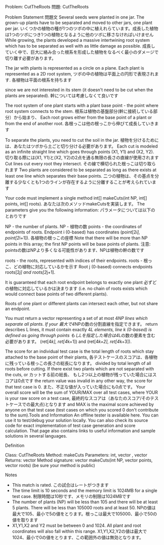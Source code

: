 Problem: CutTheRoots
問題: CutTheRoots

Problem Statement
問題文
Several seeds were planted in one jar. The grown-up plants have to be separated and moved to other jars, one plant per jar.
いくつかの植物の種が1つのツボの中に植えれらています。成長した植物は1つのツボにつき1つの植物となるように他のツボに移さなければいけません
While growing, the plants developed a massive intertwining root system which has to be separated as well with as little damage as possible. 
成長していく中で、巨大に絡み合った根系を形成した植物をなるべく最小のダメージで切り離す必要があります。

The jar with plants is represented as a circle on a plane. Each plant is represented as a 2D root system, 
ツボの中の植物は平面上の円形で表現されます. 各植物は平面の根系を持ちます

since we are not interested in its stem (it doesn't need to be cut when the plants are separated). 
幹については考慮しなくて良いです

The root system of one plant starts with a plant base point - the point where root system connects to the stem. 
根系は植物の基盤部分(幹に接続している部分）から始まり、
Each root grows either from the base point of a plant or from the end of another root. 
各根っこは他の根っこから伸びて成長していきます

To separate the plants, you need to cut the soil in the jar. 
植物を分けるためには、あなたはツボから土ごと切り分ける必要があります。
Each cut is modeled as an infinite straight line which goes through points (X1, Y1) and (X2, Y2). 
切り取る際には(X1, Y1)と(X2, Y2)の2点を通る無限の長さの直線が使用されます
Cut lines cut every root they intersect. 
その線で横切られた根っこは切り取られます
Two plants are considered to be separated as long as there exists at least one line which separates their base points. 
二つの植物は、その基点を分離する少なくとも1つのラインが存在するように分離することが考えられています

Your code must implement a single method int[] makeCuts(int NP, int[] points, int[] roots). 
あなたは次のメソッドmakeCutsを実装します。
The parameters give you the following information:
パラメータについては以下のとおりです

NP - the number of plants.
NP - 植物の数
points - the coordinates of endpoints of roots. Endpoint i (0-based) has coordinates (point[2*i], point[2*i+1]). 
各植物の根っこの座標
Note that there will be more than NP points in this array; the first NP points will be base points of plants.
注意: pointsの数はNPより多くなる可能性があります、NPは植物の幹の数です

roots - the roots, represented with indices of their endpoints. 
roots - 根っこ、どの植物に対応しているかを示す
Root j (0-based) connects endpoints roots[2*j] and roots[2*j+1]. 

It is guaranteed that each root endpoint belongs to exactly one plant 
必ずどの植物に対応しているかは決まります
(i.e. no chain of roots exists which would connect base points of two different plants). 

Roots of one plant or different plants can intersect each other, but not share an endpoint.


You must return a vector <int> representing a set of at most 4*NP lines which separate all plants. If your 
最大で4*NPの数の分割直線を指定できます。
return describes L lines, it must contain exactly 4*L elements, line k (0-based) is defined as going through points 
もしLを指定した場合は4*Lの数の要素を含む必要があります。
(ret[4*k], ret[4*k+1]) and (ret[4*k+2], ret[4*k+3]). 


The score for an individual test case is the total length of roots which stay attached to the base point of their plants,
各テストケースのスコアは、各植物に残っている根っこの長さの総長になります。
divided by total length of all roots before cutting. If there exist two plants which are not separated with the cuts, or
カットする前の総長、                                     もし2つ以上の植物が残っていた場合にはスコアは0点です
the return value was invalid in any other way, the score for that test case is 0. 
また、不正な値が入っていた場合にも0点です。
Your overall score will be the sum of YOUR/MAX over all test cases, where YOUR is your raw score on a test case, 
最終的なスコアは（あなたのスコア/そのテストケースでの最大点)となります
and MAX is the maximal score achieved by anyone on that test case (test cases on which you scored 0 don't 
contribute to the sum).Tools and Information
An offline tester is available here. You can use it to test/debug your solution locally. 
You can also check its source code for exact implementation of test case generation and score calculation. 
That page also contains links to useful information and sample solutions in several languages.

 
Definition
      
Class:  CutTheRoots
Method: makeCuts
Parameters: int, vector <int>, vector <int>
Returns:  vector <int>
Method signature: vector <int> makeCuts(int NP, vector <int> points, vector <int> roots)
(be sure your method is public)
    
 
Notes
- This match is rated.
この試合はレートがつきます
- The time limit is 10 seconds and the memory limit is 1024MB for a single test case.
制限時間は10秒です、メモリの制限は1024MBです
- The number of plants (NP) will be less than 105 and there will be at least 5 plants. There will be less than 105000 roots and at least 50.
NPの値は最大で105、最小で5の値をとります。根っこは最大で105000、最小で50の値を取ります
- X1,Y1,X2 and Y2 must be between 0 and 1024. All plant and root coordinates will also fall within this range.
X1,Y1,X2,Y2の値は最大で1024、最小で0の値をとります、この範囲外の値は無効となります。